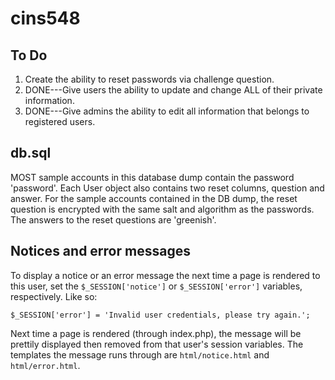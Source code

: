 # cins548

## To Do
1.	Create the ability to reset passwords via challenge question.
2.	DONE---Give users the ability to update and change ALL of their private information.
3.	DONE---Give admins the ability to edit all information that belongs to registered users.

## db.sql
MOST sample accounts in this database dump contain the password 'password'.
Each User object also contains two reset columns, question and answer.
	For the sample accounts contained in the DB dump, the reset question
	is encrypted with the same salt and algorithm as the passwords.
	The answers to the reset questions are 'greenish'.

## Notices and error messages
To display a notice or an error message the next time a page is rendered to
this user, set the `$_SESSION['notice']` or `$_SESSION['error']` variables,
respectively. Like so:

    $_SESSION['error'] = 'Invalid user credentials, please try again.';

Next time a page is rendered (through index.php), the message will be prettily
displayed then removed from that user's session variables. The templates the
message runs through are `html/notice.html` and `html/error.html`.
